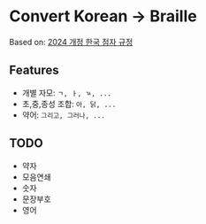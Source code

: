 # Convert Korean -> Braille

Based on: [2024 개정 한국 점자 규정](https://korean.go.kr/front_eng/down/down_02V.do?etc_seq=710&pageIndex=1)

## Features

- 개별 자모: `ㄱ, ㅏ, ㄳ, ...`
- 초,중,종성 조합: `아, 닭, ...`
- 약어: `그리고, 그러나, ...`

## TODO

- 약자
- 모음연쇄
- 숫자
- 문장부호
- 영어
